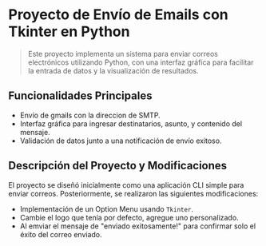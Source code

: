# Proyecto de Envío de Emails con Tkinter en Python

>Este proyecto implementa un sistema para enviar correos electrónicos utilizando Python,
>con una interfaz gráfica para facilitar la entrada de datos y la visualización de resultados.

## Funcionalidades Principales
- Envío de gmails con la direccion de SMTP.
- Interfaz gráfica para ingresar destinatarios, asunto, y contenido del mensaje.
- Validación de datos junto a una notificación de envío exitoso.

## Descripción del Proyecto y Modificaciones
El proyecto se diseñó inicialmente como una aplicación CLI simple para enviar correos. Posteriormente, se realizaron las siguientes modificaciones:
- Implementación de un Option Menu usando  `Tkinter`.
- Cambie el logo que tenía por defecto, agregue uno personalizado.
- Al emviar el mensaje de "enviado exitosamente!" para confirmar solo el éxito del correo enviado.
